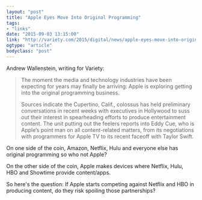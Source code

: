 ```yaml
---
layout: "post"
title: "Apple Eyes Move Into Original Programming"
tags: 
- "links"
date: "2015-09-03 13:15:00"
link: "http://variety.com/2015/digital/news/apple-eyes-move-into-original-programming-exclusive-1201582020/"
ogtype: "article"
bodyclass: "post"
---
```


Andrew Wallenstein, writing for Variety:

> The moment the media and technology industries have been expecting for years may finally be arriving: Apple is exploring getting into the original programming business.
> 
> Sources indicate the Cupertino, Calif., colossus has held preliminary conversations in recent weeks with executives in Hollywood to suss out their interest in spearheading efforts to produce entertainment content. The unit putting out the feelers reports into Eddy Cue, who is Apple’s point man on all content-related matters, from its negotiations with programmers for Apple TV to its recent faceoff with Taylor Swift.

On one side of the coin, Amazon, Netflix, Hulu and everyone else has original programming so who not Apple?

On the other side of the coin, Apple makes devices where Netflix, Hulu, HBO and Showtime provide content/apps. 

So here's the question: If Apple starts competing against Netflix and HBO in producing content, do they risk spoiling those partnerships?